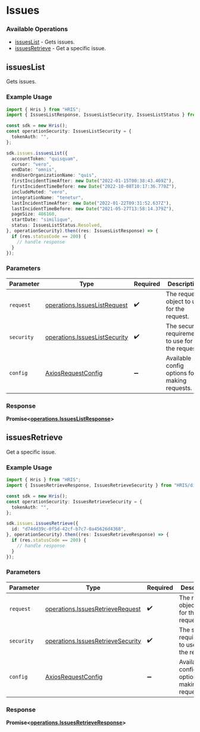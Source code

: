 # Issues

### Available Operations

* [issuesList](#issueslist) - Gets issues.
* [issuesRetrieve](#issuesretrieve) - Get a specific issue.

## issuesList

Gets issues.

### Example Usage

```typescript
import { Hris } from "HRIS";
import { IssuesListResponse, IssuesListSecurity, IssuesListStatus } from "HRIS/dist/sdk/models/operations";

const sdk = new Hris();
const operationSecurity: IssuesListSecurity = {
  tokenAuth: "",
};

sdk.issues.issuesList({
  accountToken: "quisquam",
  cursor: "vero",
  endDate: "omnis",
  endUserOrganizationName: "quis",
  firstIncidentTimeAfter: new Date("2022-01-15T00:38:43.469Z"),
  firstIncidentTimeBefore: new Date("2022-10-08T10:17:36.770Z"),
  includeMuted: "vero",
  integrationName: "tenetur",
  lastIncidentTimeAfter: new Date("2022-01-22T09:31:52.637Z"),
  lastIncidentTimeBefore: new Date("2021-05-27T13:58:14.379Z"),
  pageSize: 486160,
  startDate: "similique",
  status: IssuesListStatus.Resolved,
}, operationSecurity).then((res: IssuesListResponse) => {
  if (res.statusCode == 200) {
    // handle response
  }
});
```

### Parameters

| Parameter                                                                      | Type                                                                           | Required                                                                       | Description                                                                    |
| ------------------------------------------------------------------------------ | ------------------------------------------------------------------------------ | ------------------------------------------------------------------------------ | ------------------------------------------------------------------------------ |
| `request`                                                                      | [operations.IssuesListRequest](../../models/operations/issueslistrequest.md)   | :heavy_check_mark:                                                             | The request object to use for the request.                                     |
| `security`                                                                     | [operations.IssuesListSecurity](../../models/operations/issueslistsecurity.md) | :heavy_check_mark:                                                             | The security requirements to use for the request.                              |
| `config`                                                                       | [AxiosRequestConfig](https://axios-http.com/docs/req_config)                   | :heavy_minus_sign:                                                             | Available config options for making requests.                                  |


### Response

**Promise<[operations.IssuesListResponse](../../models/operations/issueslistresponse.md)>**


## issuesRetrieve

Get a specific issue.

### Example Usage

```typescript
import { Hris } from "HRIS";
import { IssuesRetrieveResponse, IssuesRetrieveSecurity } from "HRIS/dist/sdk/models/operations";

const sdk = new Hris();
const operationSecurity: IssuesRetrieveSecurity = {
  tokenAuth: "",
};

sdk.issues.issuesRetrieve({
  id: "d74dd39c-0f5d-42cf-b7c7-0a45626d4368",
}, operationSecurity).then((res: IssuesRetrieveResponse) => {
  if (res.statusCode == 200) {
    // handle response
  }
});
```

### Parameters

| Parameter                                                                              | Type                                                                                   | Required                                                                               | Description                                                                            |
| -------------------------------------------------------------------------------------- | -------------------------------------------------------------------------------------- | -------------------------------------------------------------------------------------- | -------------------------------------------------------------------------------------- |
| `request`                                                                              | [operations.IssuesRetrieveRequest](../../models/operations/issuesretrieverequest.md)   | :heavy_check_mark:                                                                     | The request object to use for the request.                                             |
| `security`                                                                             | [operations.IssuesRetrieveSecurity](../../models/operations/issuesretrievesecurity.md) | :heavy_check_mark:                                                                     | The security requirements to use for the request.                                      |
| `config`                                                                               | [AxiosRequestConfig](https://axios-http.com/docs/req_config)                           | :heavy_minus_sign:                                                                     | Available config options for making requests.                                          |


### Response

**Promise<[operations.IssuesRetrieveResponse](../../models/operations/issuesretrieveresponse.md)>**

